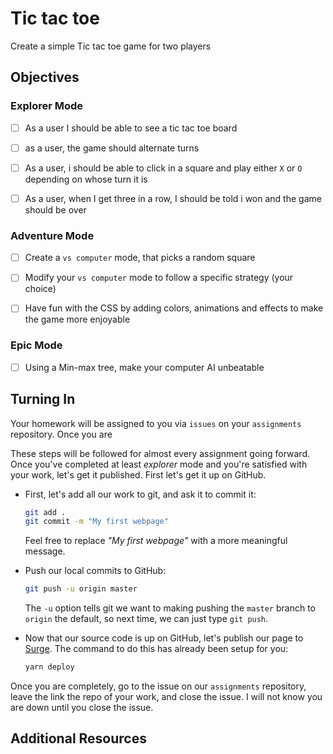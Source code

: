 # Tic tac toe

Create a simple Tic tac toe game for two players
 

## Objectives

### Explorer Mode

- [ ] As a user I should be able to see a tic tac toe board
- [ ] as a user, the game should alternate turns
- [ ] As a user, i should be able to click in a square and play either `X` or `O` depending on whose turn it is
- [ ] As a user, when I get three in a row, I should be told i won and the game should be over 


### Adventure Mode

- [ ] Create a `vs computer` mode, that picks a random square
- [ ] Modify your `vs computer` mode to follow a specific strategy (your choice) 
- [ ] Have fun with the CSS by adding colors, animations and effects to make the game more enjoyable


### Epic Mode

- [ ] Using a Min-max tree, make your computer AI unbeatable

## Turning In

Your homework will be assigned to you via `issues` on your `assignments` repository. Once you are

These steps will be followed for almost every assignment going forward. Once you've completed at least _explorer_ mode and you're satisfied with your work, let's get it published. First let's get it up on GitHub.

- First, let's add all our work to git, and ask it to commit it:

  ```sh
  git add .
  git commit -m "My first webpage"
  ```

  Feel free to replace _"My first webpage"_ with a more meaningful message.

- Push our local commits to GitHub:

  ```sh
  git push -u origin master
  ```

  The `-u` option tells git we want to making pushing the `master` branch to `origin` the default, so next time, we can just type `git push`.

- Now that our source code is up on GitHub, let's publish our page to [Surge](https://surge.sh). The command to do this has already been setup for you:

  ```sh
  yarn deploy
  ```

Once you are completely, go to the issue on our `assignments` repository, leave the link the repo of your work, and close the issue. I will not know you are down until you close the issue. 




## Additional Resources
